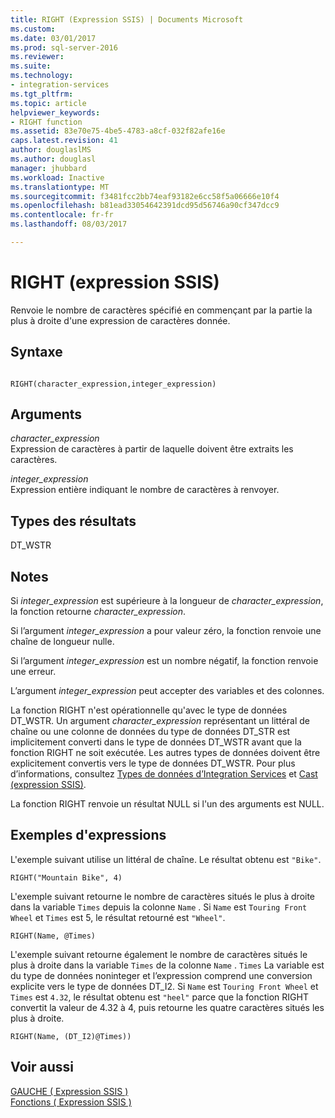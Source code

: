 ```yaml
---
title: RIGHT (Expression SSIS) | Documents Microsoft
ms.custom: 
ms.date: 03/01/2017
ms.prod: sql-server-2016
ms.reviewer: 
ms.suite: 
ms.technology:
- integration-services
ms.tgt_pltfrm: 
ms.topic: article
helpviewer_keywords:
- RIGHT function
ms.assetid: 83e70e75-4be5-4783-a8cf-032f82afe16e
caps.latest.revision: 41
author: douglaslMS
ms.author: douglasl
manager: jhubbard
ms.workload: Inactive
ms.translationtype: MT
ms.sourcegitcommit: f3481fcc2bb74eaf93182e6cc58f5a06666e10f4
ms.openlocfilehash: b81ead33054642391dcd95d56746a90cf347dcc9
ms.contentlocale: fr-fr
ms.lasthandoff: 08/03/2017

---
```

# <a name="right-ssis-expression"></a>RIGHT (expression SSIS)
  Renvoie le nombre de caractères spécifié en commençant par la partie la plus à droite d'une expression de caractères donnée.  
  
## <a name="syntax"></a>Syntaxe  
  
```  
  
RIGHT(character_expression,integer_expression)  
```  
  
## <a name="arguments"></a>Arguments  
 *character_expression*  
 Expression de caractères à partir de laquelle doivent être extraits les caractères.  
  
 *integer_expression*  
 Expression entière indiquant le nombre de caractères à renvoyer.  
  
## <a name="result-types"></a>Types des résultats  
 DT_WSTR  
  
## <a name="remarks"></a>Notes  
 Si *integer_expression* est supérieure à la longueur de *character_expression*, la fonction retourne *character_expression*.  
  
 Si l’argument *integer_expression* a pour valeur zéro, la fonction renvoie une chaîne de longueur nulle.  
  
 Si l’argument *integer_expression* est un nombre négatif, la fonction renvoie une erreur.  
  
 L’argument *integer_expression* peut accepter des variables et des colonnes.  
  
 La fonction RIGHT n'est opérationnelle qu'avec le type de données DT_WSTR. Un argument *character_expression* représentant un littéral de chaîne ou une colonne de données du type de données DT_STR est implicitement converti dans le type de données DT_WSTR avant que la fonction RIGHT ne soit exécutée. Les autres types de données doivent être explicitement convertis vers le type de données DT_WSTR. Pour plus d’informations, consultez [Types de données d’Integration Services](../../integration-services/data-flow/integration-services-data-types.md) et [Cast &#40;expression SSIS&#41;](../../integration-services/expressions/cast-ssis-expression.md).  
  
 La fonction RIGHT renvoie un résultat NULL si l'un des arguments est NULL.  
  
## <a name="expression-examples"></a>Exemples d'expressions  
 L'exemple suivant utilise un littéral de chaîne. Le résultat obtenu est `"Bike"`.  
  
```  
RIGHT("Mountain Bike", 4)  
```  
  
 L'exemple suivant retourne le nombre de caractères situés le plus à droite dans la variable `Times` depuis la colonne `Name` . Si `Name` est `Touring Front Wheel` et `Times` est 5, le résultat retourné est `"Wheel"`.  
  
```  
RIGHT(Name, @Times)  
```  
  
 L'exemple suivant retourne également le nombre de caractères situés le plus à droite dans la variable `Times` de la colonne `Name` . `Times` La variable est du type de données noninteger et l’expression comprend une conversion explicite vers le type de données DT_I2. Si `Name` est `Touring Front Wheel` et `Times` est `4.32`, le résultat obtenu est `"heel"` parce que la fonction RIGHT convertit la valeur de 4.32 à 4, puis retourne les quatre caractères situés les plus à droite.  
  
```  
RIGHT(Name, (DT_I2)@Times))  
```  
  
## <a name="see-also"></a>Voir aussi  
 [GAUCHE &#40; Expression SSIS &#41;](../../integration-services/expressions/left-ssis-expression.md)   
 [Fonctions &#40; Expression SSIS &#41;](../../integration-services/expressions/functions-ssis-expression.md)  
  
  

